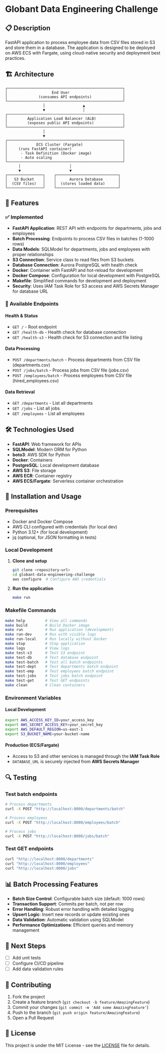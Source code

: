 # Globant Data Engineering Challenge

## 📋 Description

FastAPI application to process employee data from CSV files stored in S3 and store them in a database. The application is designed to be deployed on AWS ECS with Fargate, using cloud-native security and deployment best practices.

## 🏗️ Architecture
```text
┌────────────────────────────────────────────────────┐
│                    End User                        │
│              (consumes API endpoints)              │
└────────────────────────────────────────────────────┘
                 │                 ▲
                 ▼                 │
┌────────────────────────────────────────────────────┐
│         Application Load Balancer (ALB)            │
│         (exposes public API endpoints)             │
└────────────────────────────────────────────────────┘
                 │
                 ▼
┌────────────────────────────────────────────────────┐
│             ECS Cluster (Fargate)                  │
│     (runs FastAPI container)                       │
│      - Task Definition (Docker image)              │
│      - Auto scaling                                │
└────────────────────────────────────────────────────┘
      │                      │
      ▼                      ▼
┌────────────────┐    ┌────────────────────────────┐
│   S3 Bucket    │    │      Aurora Database       │
│  (CSV files)   │    │  (stores loaded data)      │
└────────────────┘    └────────────────────────────┘
```

## 🚀 Features

### ✅ Implemented
- **FastAPI Application**: REST API with endpoints for departments, jobs and employees
- **Batch Processing**: Endpoints to process CSV files in batches (1-1000 rows)
- **Data Models**: SQLModel for departments, jobs and employees with proper relationships
- **S3 Connection**: Service class to read files from S3 buckets
- **Database Connection**: Aurora PostgreSQL with health check
- **Docker**: Container with FastAPI and hot-reload for development
- **Docker Compose**: Configuration for local development with PostgreSQL
- **Makefile**: Simplified commands for development and deployment
- **Security**: Uses IAM Task Role for S3 access and AWS Secrets Manager for database URL

### 🔧 Available Endpoints

#### Health & Status
- `GET /` - Root endpoint
- `GET /health-db` - Health check for database connection
- `GET /health-s3` - Health check for S3 connection and file listing

#### Data Processing
- `POST /departments/batch` - Process departments from CSV file (departments.csv)
- `POST /jobs/batch` - Process jobs from CSV file (jobs.csv)
- `POST /employees/batch` - Process employees from CSV file (hired_employees.csv)

#### Data Retrieval
- `GET /departments` - List all departments
- `GET /jobs` - List all jobs
- `GET /employees` - List all employees

## 🛠️ Technologies Used

- **FastAPI**: Web framework for APIs
- **SQLModel**: Modern ORM for Python
- **boto3**: AWS SDK for Python
- **Docker**: Containers
- **PostgreSQL**: Local development database
- **AWS S3**: File storage
- **AWS ECR**: Container registry
- **AWS ECS/Fargate**: Serverless container orchestration

## 🚀 Installation and Usage

### Prerequisites
- Docker and Docker Compose
- AWS CLI configured with credentials (for local dev)
- Python 3.12+ (for local development)
- jq (optional, for JSON formatting in tests)

### Local Development

1. **Clone and setup**
   ```bash
   git clone <repository-url>
   cd globant-data-engineering-challenge
   aws configure  # Configure AWS credentials
   ```

2. **Run the application**
   ```bash
   make run
   ```

### Makefile Commands

```bash
make help         # View all commands
make build        # Build Docker image
make run          # Run application (development)
make run-dev      # Run with visible logs
make run-local    # Run locally without Docker
make stop         # Stop application
make logs         # View logs
make test-s3      # Test S3 endpoint
make test-db      # Test database endpoint
make test-batch   # Test all batch endpoints
make test-dept    # Test departments batch endpoint
make test-emp     # Test employees batch endpoint
make test-jobs    # Test jobs batch endpoint
make test-get     # Test GET endpoints
make clean        # Clean containers
```

### Environment Variables

#### Local Development
```bash
export AWS_ACCESS_KEY_ID=your_access_key
export AWS_SECRET_ACCESS_KEY=your_secret_key
export AWS_DEFAULT_REGION=us-east-1
export S3_BUCKET_NAME=your-bucket-name
```

#### Production (ECS/Fargate)
- Access to S3 and other services is managed through the **IAM Task Role**
- `DATABASE_URL` is securely injected from **AWS Secrets Manager**

## 🔍 Testing

### Test batch endpoints
```bash
# Process departments
curl -X POST "http://localhost:8000/departments/batch"

# Process employees
curl -X POST "http://localhost:8000/employees/batch"

# Process jobs
curl -X POST "http://localhost:8000/jobs/batch"
```

### Test GET endpoints
```bash
curl "http://localhost:8000/departments"
curl "http://localhost:8000/employees"
curl "http://localhost:8000/jobs"
```

## 📊 Batch Processing Features

- **Batch Size Control**: Configurable batch size (default: 1000 rows)
- **Transaction Support**: Commits per batch, not per row
- **Error Handling**: Robust error handling with detailed logging
- **Upsert Logic**: Insert new records or update existing ones
- **Data Validation**: Automatic validation using SQLModel
- **Performance Optimizations**: Efficient queries and memory management

## 📝 Next Steps

- [ ] Add unit tests
- [ ] Configure CI/CD pipeline
- [ ] Add data validation rules

## 🤝 Contributing

1. Fork the project
2. Create a feature branch (`git checkout -b feature/AmazingFeature`)
3. Commit your changes (`git commit -m 'Add some AmazingFeature'`)
4. Push to the branch (`git push origin feature/AmazingFeature`)
5. Open a Pull Request

## 📄 License

This project is under the MIT License - see the [LICENSE](LICENSE) file for details.
